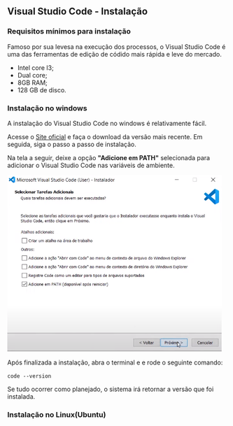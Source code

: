 ## Visual Studio Code - Instalação

### Requisitos mínimos para instalação 
Famoso por sua levesa na execução dos processos, o Visual Studio Code é uma das ferramentas de edição de códido mais rápida e leve do mercado.

- Intel core I3;
- Dual core;
- 8GB RAM;
- 128 GB de disco. 


### Instalação no windows 

A instalação do Visual Studio Code no windows é relativamente fácil.

Acesse o [Site oficial](https://code.visualstudio.com/download) e faça o download da versão mais recente. Em seguida, siga o passo a passo de instalação. 

Na tela a seguir, deixe a opção **"Adicione em PATH"** selecionada para adicionar o Visual Studio Code nas variáveis de ambiente. 

![](https://github.com/Ewertonslv/Tutoria/blob/main/vs_code/imagens/tela_Path.PNG)

Após finalizada a instalação, abra o terminal e e rode o seguinte comando: 

```
code --version
```

Se tudo ocorrer como planejado, o sistema irá retornar a versão que foi instalada. 

### Instalação no Linux(Ubuntu)


